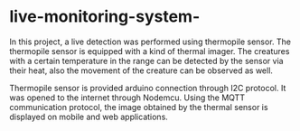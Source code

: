 # live-monitoring-system-

In this project, a live detection was performed using thermopile sensor. The thermopile sensor is equipped with a kind of thermal imager. The creatures with a certain temperature in the range can be detected by the sensor via their heat, also the movement of the creature can be observed as well.

Thermopile sensor is provided arduino connection through I2C protocol. It was opened to the internet through Nodemcu. Using the MQTT communication protocol, the image obtained by the thermal sensor is displayed on mobile and web applications.

